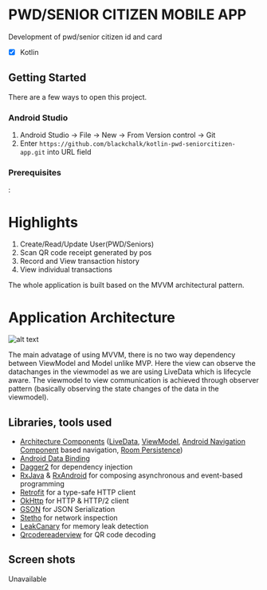 # PWD/SENIOR CITIZEN MOBILE APP

Development of pwd/senior citizen id and card

-[x] Kotlin

## Getting Started

There are a few ways to open this project.

### Android Studio

1. Android Studio -> File -> New -> From Version control -> Git
2. Enter `https://github.com/blackchalk/kotlin-pwd-seniorcitizen-app.git` into URL field

### Prerequisites

:


# Highlights

1. Create/Read/Update User(PWD/Seniors) 
2. Scan QR code receipt generated by pos
3. Record and View transaction history
4. View individual transactions

The whole application is built based on the MVVM architectural pattern.

# Application Architecture
![alt text](https://cdn-images-1.medium.com/max/1600/1*OqeNRtyjgWZzeUifrQT-NA.png)

The main advatage of using MVVM, there is no two way dependency between ViewModel and Model unlike MVP. Here the view can observe the datachanges in the viewmodel as we are using LiveData which is lifecycle aware. The viewmodel to view communication is achieved through observer pattern (basically observing the state changes of the data in the viewmodel).


## Libraries, tools used

* [Architecture Components](https://developer.android.com/topic/libraries/architecture/index.html) ([LiveData](https://developer.android.com/topic/libraries/architecture/livedata.html), [ViewModel](https://developer.android.com/topic/libraries/architecture/viewmodel.html), [Android Navigation Component](https://developer.android.com/guide/navigation) based navigation, [Room Persistence](https://developer.android.com/topic/libraries/architecture/room.html))
* [Android Data Binding](https://developer.android.com/topic/libraries/data-binding/index.html)
* [Dagger2](https://github.com/google/dagger) for dependency injection
* [RxJava](https://github.com/ReactiveX/RxJava) & [RxAndroid](https://github.com/ReactiveX/RxAndroid) for composing asynchronous and event-based programming
* [Retrofit](https://github.com/square/retrofit) for a type-safe HTTP client
* [OkHttp](https://github.com/square/okhttp) for HTTP & HTTP/2 client
* [GSON](https://github.com/google/gson) for JSON Serialization
* [Stetho](https://github.com/facebook/stetho) for network inspection
* [LeakCanary](https://github.com/square/leakcanary) for memory leak detection
* [Qrcodereaderview](https://github.com/dlazaro66/Qrcodereaderview) for QR code decoding

## Screen shots
Unavailable

